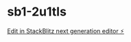 # sb1-2u1tls

[Edit in StackBlitz next generation editor ⚡️](https://stackblitz.com/~/github.com/adil-allt/sb1-2u1tls)